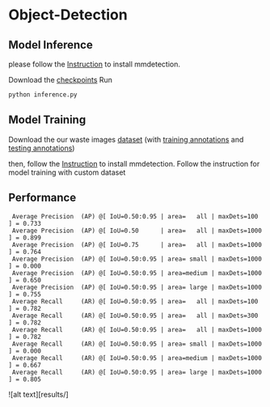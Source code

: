 # Object-Detection

## Model Inference 

please follow the [Instruction](https://github.com/open-mmlab/mmdetection/blob/master/docs/en/get_started.md) to install mmdetection.

Download the [checkpoints](https://drive.google.com/file/d/1tyysydkQy0L5IWoagDfKLB-w74GX6D9G/view?usp=sharing)
Run
````Python
python inference.py
````



## Model Training 

Download the our waste images [dataset](https://drive.google.com/drive/folders/1-23NmZPe4av56-1u2A8Ev4_4eBlmyvc-?usp=sharing) (with [training annotations](https://drive.google.com/file/d/1WNo_BLJYWYewXbUVuEJjVyR2hPHOYuXq/view?usp=sharing) and [testing annotations](https://drive.google.com/file/d/1WS9f4ZxF9XT6KUM0Uoj7qH3qayCjZdIl/view?usp=sharing
))

then, follow the [Instruction](https://mmdetection.readthedocs.io/en/stable/get_started.html#installation) to install mmdetection. Follow the instruction for model training with custom dataset



## Performance
```
 Average Precision  (AP) @[ IoU=0.50:0.95 | area=   all | maxDets=100 ] = 0.733
 Average Precision  (AP) @[ IoU=0.50      | area=   all | maxDets=1000 ] = 0.899
 Average Precision  (AP) @[ IoU=0.75      | area=   all | maxDets=1000 ] = 0.764
 Average Precision  (AP) @[ IoU=0.50:0.95 | area= small | maxDets=1000 ] = 0.000
 Average Precision  (AP) @[ IoU=0.50:0.95 | area=medium | maxDets=1000 ] = 0.650
 Average Precision  (AP) @[ IoU=0.50:0.95 | area= large | maxDets=1000 ] = 0.755
 Average Recall     (AR) @[ IoU=0.50:0.95 | area=   all | maxDets=100 ] = 0.782
 Average Recall     (AR) @[ IoU=0.50:0.95 | area=   all | maxDets=300 ] = 0.782
 Average Recall     (AR) @[ IoU=0.50:0.95 | area=   all | maxDets=1000 ] = 0.782
 Average Recall     (AR) @[ IoU=0.50:0.95 | area= small | maxDets=1000 ] = 0.000
 Average Recall     (AR) @[ IoU=0.50:0.95 | area=medium | maxDets=1000 ] = 0.667
 Average Recall     (AR) @[ IoU=0.50:0.95 | area= large | maxDets=1000 ] = 0.805
```

![alt text][results/]
